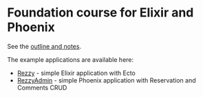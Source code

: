 # Foundation course for Elixir and Phoenix

See the [outline and notes](https://github.com/civilcode/workshop-ex/blob/master/outline.md).

The example applications are available here:

- [Rezzy](https://github.com/civilcode/workshop-rezzy) - simple Elixir application with Ecto
- [RezzyAdmin](https://github.com/civilcode/workshop-rezzy-admin) - simple Phoenix application with Reservation and Comments CRUD
